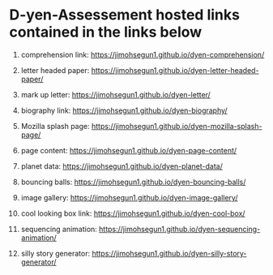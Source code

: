 # D-yen-Assessement hosted links contained in the links below

1. comprehension link: https://jimohsegun1.github.io/dyen-comprehension/

2. letter headed paper: https://jimohsegun1.github.io/dyen-letter-headed-paper/

3. mark up letter: https://jimohsegun1.github.io/dyen-letter/

4. biography link: https://jimohsegun1.github.io/dyen-biography/

5. Mozilla splash page: https://jimohsegun1.github.io/dyen-mozilla-splash-page/

6. page content: https://jimohsegun1.github.io/dyen-page-content/

7. planet data: https://jimohsegun1.github.io/dyen-planet-data/

8. bouncing balls: https://jimohsegun1.github.io/dyen-bouncing-balls/

9. image gallery: https://jimohsegun1.github.io/dyen-image-gallery/

10. cool looking box link: https://jimohsegun1.github.io/dyen-cool-box/

11. sequencing animation: https://jimohsegun1.github.io/dyen-sequencing-animation/

12. silly story generator: https://jimohsegun1.github.io/dyen-silly-story-generator/

